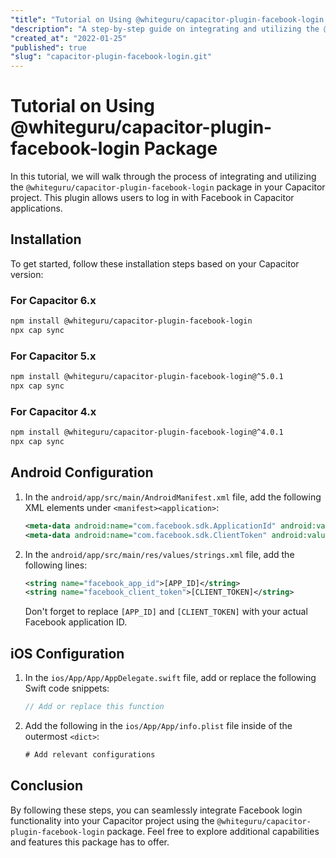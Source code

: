 ```yaml
---
"title": "Tutorial on Using @whiteguru/capacitor-plugin-facebook-login Package"
"description": "A step-by-step guide on integrating and utilizing the @whiteguru/capacitor-plugin-facebook-login package in your Capacitor project."
"created_at": "2022-01-25"
"published": true
"slug": "capacitor-plugin-facebook-login.git"
---
```


# Tutorial on Using @whiteguru/capacitor-plugin-facebook-login Package

In this tutorial, we will walk through the process of integrating and utilizing the `@whiteguru/capacitor-plugin-facebook-login` package in your Capacitor project. This plugin allows users to log in with Facebook in Capacitor applications.

## Installation

To get started, follow these installation steps based on your Capacitor version:

### For Capacitor 6.x
```bash
npm install @whiteguru/capacitor-plugin-facebook-login
npx cap sync
```

### For Capacitor 5.x
```bash
npm install @whiteguru/capacitor-plugin-facebook-login@^5.0.1
npx cap sync
```

### For Capacitor 4.x
```bash
npm install @whiteguru/capacitor-plugin-facebook-login@^4.0.1
npx cap sync
```

## Android Configuration

1. In the `android/app/src/main/AndroidManifest.xml` file, add the following XML elements under `<manifest><application>`:
    ```xml
    <meta-data android:name="com.facebook.sdk.ApplicationId" android:value="@string/facebook_app_id"/>
    <meta-data android:name="com.facebook.sdk.ClientToken" android:value="@string/facebook_client_token"/>
    ```

2. In the `android/app/src/main/res/values/strings.xml` file, add the following lines:
    ```xml
    <string name="facebook_app_id">[APP_ID]</string>
    <string name="facebook_client_token">[CLIENT_TOKEN]</string>
    ```
    Don't forget to replace `[APP_ID]` and `[CLIENT_TOKEN]` with your actual Facebook application ID.

## iOS Configuration

1. In the `ios/App/App/AppDelegate.swift` file, add or replace the following Swift code snippets:
    ```swift
    // Add or replace this function
    ```
  
2. Add the following in the `ios/App/App/info.plist` file inside of the outermost `<dict>`:
    ```xml
    # Add relevant configurations
    ```

## Conclusion

By following these steps, you can seamlessly integrate Facebook login functionality into your Capacitor project using the `@whiteguru/capacitor-plugin-facebook-login` package. Feel free to explore additional capabilities and features this package has to offer.